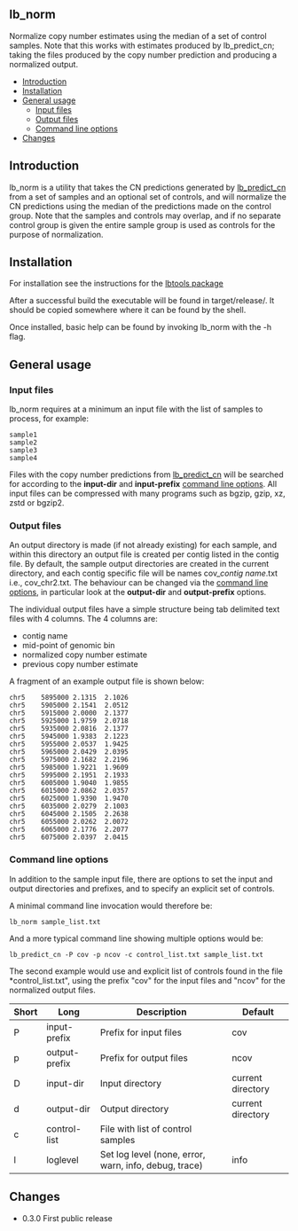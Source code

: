 ## lb_norm
Normalize copy number estimates using the median of a set of control samples.  Note that this
works with estimates produced by lb_predict_cn; taking the files produced by the copy number
prediction and producing a normalized output.


 - [Introduction](#intro)
 - [Installation](#install)
 - [General usage](#usage)
   - [Input files](#input_files)
   - [Output files](#output_files)
   - [Command line options](#cli)
 - [Changes](#changes)

## <a name="intro"></a>Introduction

lb_norm is a utility that takes the CN predictions generated by [lb_predict_cn](https://github.com/heathsc/lbtools/tree/main/lb_predict_cn)
from a set of samples and an optional set of controls, and will normalize the CN predictions using the 
median of the predictions made on the control group.  Note that the samples and controls may overlap, and if no
separate control group is given the entire sample group is used as controls for the purpose of normalization.

## <a name="install"></a>Installation
For installation see the instructions for the [lbtools package](https://github.com/heathsc/lbtools)

After a successful build the executable will be found in target/release/.  It
should be copied somewhere where it can be found by the shell.

Once installed, basic help can be found by invoking lb_norm with
the -h flag.

## <a name="usage"></a>General usage

### <a name="input_files"></a>Input files

lb_norm requires at a minimum an input file with the list of samples to process, for example:
```
sample1
sample2
sample3
sample4
```
Files with the copy number predictions from 
[lb_predict_cn](https://github.com/heathsc/lbtools/tree/main/lb_predict_cn)
will be searched for according to the **input-dir** and **input-prefix** [command line options](#cli).
All input files can be compressed with many programs such as bgzip, gzip, xz, zstd or bgzip2.

### <a name="output_files"></a>Output files

An output directory is made (if not already existing) for each sample, and within this directory an output file
is created per contig listed in the contig file.   By default, the sample output directories are created in the current 
directory, and each contig specific file will be names cov_*contig name*.txt i.e., cov_chr2.txt.
The behaviour can be changed via the [command line options](#cli), in particular look at the 
**output-dir** and **output-prefix** options.

The individual output files have a simple structure being tab delimited text files with 4 columns.
The 4 columns are:
 - contig name
 - mid-point of genomic bin
 - normalized copy number estimate
 - previous copy number estimate

A fragment of an example output file is shown below:
```
chr5    5895000 2.1315  2.1026
chr5    5905000 2.1541  2.0512
chr5    5915000 2.0000  2.1377
chr5    5925000 1.9759  2.0718
chr5    5935000 2.0816  2.1377
chr5    5945000 1.9383  2.1223
chr5    5955000 2.0537  1.9425
chr5    5965000 2.0429  2.0395
chr5    5975000 2.1682  2.2196
chr5    5985000 1.9221  1.9609
chr5    5995000 2.1951  2.1933
chr5    6005000 1.9040  1.9855
chr5    6015000 2.0862  2.0357
chr5    6025000 1.9390  1.9470
chr5    6035000 2.0279  2.1003
chr5    6045000 2.1505  2.2638
chr5    6055000 2.0262  2.0072
chr5    6065000 2.1776  2.2077
chr5    6075000 2.0397  2.0415
```
### <a name="cli"></a>Command line options

In addition to the sample input file, there are options to set the input and output directories
and prefixes, and to specify an explicit set of controls.

A minimal command line invocation would therefore be:
```
lb_norm sample_list.txt
```
And a more typical command line showing multiple options would be:
```
lb_predict_cn -P cov -p ncov -c control_list.txt sample_list.txt
```

The second example would use and explicit list of controls found in the file *control_list.txt",
using the prefix "cov" for the input files and "ncov" for the normalized output files.


| Short | Long          | Description                                           | Default           |
|-------|---------------|-------------------------------------------------------|-------------------|
| P     | input-prefix  | Prefix for input files                                | cov               |
| p     | output-prefix | Prefix for output files                               | ncov              |
| D     | input-dir     | Input directory                                       | current directory |
| d     | output-dir    | Output directory                                      | current directory |
| c     | control-list  | File with list of control samples                     |                   |
| l     | loglevel      | Set log level (none, error, warn, info, debug, trace) | info              |

## <a name="changes"></a>Changes

- 0.3.0 First public release

